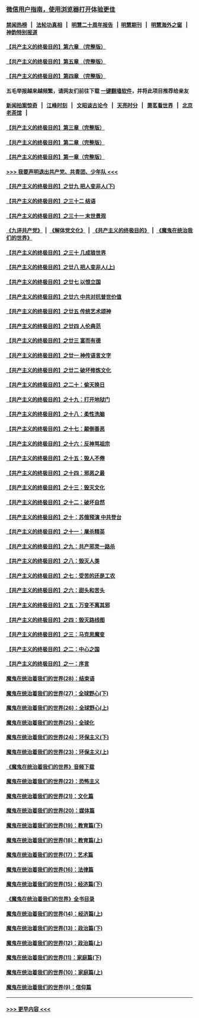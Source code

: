 ### [微信用户指南，使用浏览器打开体验更佳](https://github.com/gfw-breaker/banned-news1/blob/master/indexes/wechat-guide.md?t=0)
#### [禁闻热榜](热点新闻.md?t=0)  &nbsp;&nbsp;|&nbsp;&nbsp; [法轮功真相](https://github.com/gfw-breaker/truth/blob/master/README.md?t=0) &nbsp;&nbsp;|&nbsp;&nbsp; [明慧二十周年报告](https://github.com/gfw-breaker/mh-reports/blob/master/README.md?t=0) &nbsp;&nbsp;|&nbsp;&nbsp;[明慧期刊](https://github.com/gfw-breaker/mh-qikan) &nbsp;&nbsp;|&nbsp;&nbsp; [明慧海外之窗](https://github.com/gfw-breaker/mh-news/blob/master/README.md?t=0) &nbsp;&nbsp;|&nbsp;&nbsp; [神韵特别报道](https://github.com/gfw-breaker/mh-news/blob/master/shenyun.md?t=0)
#### [【共产主义的终极目的】第六章 （完整版）](../pages/nsc422/n11428913.md?t=02041233) 
#### [【共产主义的终极目的】第五章 （完整版）](../pages/nsc422/n11428912.md?t=02041233) 
#### [【共产主义的终极目的】第四章 （完整版）](../pages/nsc422/n11428907.md?t=02041233) 
#### 五毛举报越来越频繁，请网友们前往下载 [一键翻墙软件](https://github.com/gfw-breaker/ssr-accounts)，并将此项目推荐给亲友
#### [新闻拍案惊奇](https://github.com/gfw-breaker/banned-news1/blob/master/pages/link4.md) &nbsp;&nbsp;|&nbsp;&nbsp; [江峰时刻](https://github.com/gfw-breaker/banned-news1/blob/master/pages/link4.md) &nbsp;&nbsp;|&nbsp;&nbsp; [文昭谈古论今](https://github.com/gfw-breaker/banned-news1/blob/master/pages/link4.md) &nbsp;&nbsp;|&nbsp;&nbsp; [天亮时分](https://github.com/gfw-breaker/banned-news1/blob/master/pages/link4.md) &nbsp;&nbsp;|&nbsp;&nbsp; [萧茗看世界](https://github.com/gfw-breaker/banned-news1/blob/master/pages/link4.md) &nbsp;&nbsp;|&nbsp;&nbsp; [北京老茶馆](https://github.com/gfw-breaker/banned-news1/blob/master/pages/link4.md) &nbsp;&nbsp;|&nbsp;&nbsp; 
#### [【共产主义的终极目的】第三章（完整版）](../pages/nsc422/n11428848.md?t=02041233) 
#### [【共产主义的终极目的】第二章（完整版）](../pages/nsc422/n11428831.md?t=02041233) 
#### [【共产主义的终极目的】第一章（完整版）](../pages/nsc422/n11417651.md?t=02041233) 
#### [>>> 我要声明退出共产党、共青团、少年队 <<<](https://github.com/begood0513/goodnews/blob/master/quit/letter.md) 
#### [【共产主义的终极目的】之廿九 把人变非人(下)](../pages/nsc422/n11344140.md?t=02041233) 
#### [【共产主义的终极目的】之三十二 结语](../pages/nsc422/n11360535.md?t=02041233) 
#### [【共产主义的终极目的】之三十一 末世景观](../pages/nsc422/n11351129.md?t=02041233) 
#### [《九评共产党》](https://github.com/begood0513/9ping.md/blob/master/README.md) &nbsp;|&nbsp; [《解体党文化》](../../../../jtdwh.md/blob/master/README.md)  &nbsp;|&nbsp; [《共产主义的终极目的》](../../../../gczydzjmd.md/blob/master/README.md) &nbsp;|&nbsp; [《魔鬼在统治我们的世界》](../../../../mgztzwmdsj.md/blob/master/README.md) 
#### [【共产主义的终极目的】之三十 几成狼世界](../pages/nsc422/n11348280.md?t=02041233) 
#### [【共产主义的终极目的】之廿八 把人变非人(上)](../pages/nsc422/n11340492.md?t=02041233) 
#### [【共产主义的终极目的】之廿七 以恨立国](../pages/nsc422/n11336944.md?t=02041233) 
#### [【共产主义的终极目的】之廿六 中共对抗普世价值](../pages/nsc422/n11324785.md?t=02041233) 
#### [【共产主义的终极目的】之廿五 传统艺术颂神](../pages/nsc422/n11296396.md?t=02041233) 
#### [【共产主义的终极目的】之廿四 人伦典范](../pages/nsc422/n11296397.md?t=02041233) 
#### [【共产主义的终极目的】之廿三 富而有德](../pages/nsc422/n11283598.md?t=02041233) 
#### [【共产主义的终极目的】之廿一 神传语言文字](../pages/nsc422/n11263265.md?t=02041233) 
#### [【共产主义的终极目的】之廿二 破坏修炼文化](../pages/nsc422/n11245728.md?t=02041233) 
#### [【共产主义的终极目的】之二十：偷天换日](../pages/nsc422/n11238846.md?t=02041233) 
#### [【共产主义的终极目的】之十九：打开地狱门](../pages/nsc422/n11206376.md?t=02041233) 
#### [【共产主义的终极目的】之十八：柔性洗脑](../pages/nsc422/n11199994.md?t=02041233) 
#### [【共产主义的终极目的】之十七：颠倒善恶](../pages/nsc422/n11179782.md?t=02041233) 
#### [【共产主义的终极目的】之十六：反神骂祖宗](../pages/nsc422/n11166798.md?t=02041233) 
#### [【共产主义的终极目的】之十五：毁人不倦](../pages/nsc422/n11166792.md?t=02041233) 
#### [【共产主义的终极目的】之十四：邪恶之最](../pages/nsc422/n11150249.md?t=02041233) 
#### [【共产主义的终极目的】之十三：毁灭文化](../pages/nsc422/n11135227.md?t=02041233) 
#### [【共产主义的终极目的】之十二：破坏自然](../pages/nsc422/n11135214.md?t=02041233) 
#### [【共产主义的终极目的】之十：苏俄预演 中共登台](../pages/nsc422/n11118424.md?t=02041233) 
#### [【共产主义的终极目的】之十一：屠杀精英](../pages/nsc422/n11118442.md?t=02041233) 
#### [【共产主义的终极目的】之九：共产邪灵一路杀](../pages/nsc422/n11114139.md?t=02041233) 
#### [【共产主义的终极目的】之八：毁灭人类](../pages/nsc422/n11108503.md?t=02041233) 
#### [【共产主义的终极目的】之七：受苦的还是工农](../pages/nsc422/n11101809.md?t=02041233) 
#### [【共产主义的终极目的】之六：甜头和苦头](../pages/nsc422/n11096971.md?t=02041233) 
#### [【共产主义的终极目的】之五：万变不离其邪](../pages/nsc422/n11091285.md?t=02041233) 
#### [【共产主义的终极目的】之四：毁灭路线图](../pages/nsc422/n11086284.md?t=02041233) 
#### [【共产主义的终极目的】之三：马克思魔变](../pages/nsc422/n11061941.md?t=02041233) 
#### [【共产主义的终极目的】之二：中心之国](../pages/nsc422/n11047728.md?t=02041233) 
#### [【共产主义的终极目的】之一：序言](../pages/nsc422/n11086077.md?t=02041233) 
#### [魔鬼在统治着我们的世界(28)：结束语](../pages/nsc422/n10936246.md?t=02041233) 
#### [魔鬼在统治着我们的世界(27)：全球野心(下)](../pages/nsc422/n10928319.md?t=02041233) 
#### [魔鬼在统治着我们的世界(26)：全球野心(上)](../pages/nsc422/n10900318.md?t=02041233) 
#### [魔鬼在统治着我们的世界(25)：全球化](../pages/nsc422/n10788205.md?t=02041233) 
#### [魔鬼在统治着我们的世界(24)：环保主义(下)](../pages/nsc422/n10695307.md?t=02041233) 
#### [魔鬼在统治着我们的世界(23)：环保主义(上)](../pages/nsc422/n10688613.md?t=02041233) 
#### [《魔鬼在统治着我们的世界》音频下载](../pages/nsc422/n10635553.md?t=02041233) 
#### [魔鬼在统治着我们的世界(22)：恐怖主义](../pages/nsc422/n10614727.md?t=02041233) 
#### [魔鬼在统治着我们的世界(21)：文化篇](../pages/nsc422/n10597706.md?t=02041233) 
#### [魔鬼在统治着我们的世界(20)：媒体篇](../pages/nsc422/n10586579.md?t=02041233) 
#### [魔鬼在统治着我们的世界(19)：教育篇(下)](../pages/nsc422/n10564808.md?t=02041233) 
#### [魔鬼在统治着我们的世界(18)：教育篇(上)](../pages/nsc422/n10526970.md?t=02041233) 
#### [魔鬼在统治着我们的世界(17)：艺术篇](../pages/nsc422/n10499093.md?t=02041233) 
#### [魔鬼在统治着我们的世界(16)：法律篇](../pages/nsc422/n10485969.md?t=02041233) 
#### [魔鬼在统治着我们的世界(15)：经济篇(下)](../pages/nsc422/n10469975.md?t=02041233) 
#### [《魔鬼在统治着我们的世界》全书目录](../pages/nsc422/n10464261.md?t=02041233) 
#### [魔鬼在统治着我们的世界(14)：经济篇(上)](../pages/nsc422/n10457370.md?t=02041233) 
#### [魔鬼在统治着我们的世界(13)：政治篇(下)](../pages/nsc422/n10448270.md?t=02041233) 
#### [魔鬼在统治着我们的世界(12)：政治篇(上)](../pages/nsc422/n10444576.md?t=02041233) 
#### [魔鬼在统治着我们的世界(11)：家庭篇(下)](../pages/nsc422/n10440961.md?t=02041233) 
#### [魔鬼在统治着我们的世界(10)：家庭篇(上)](../pages/nsc422/n10435448.md?t=02041233) 
#### [魔鬼在统治着我们的世界(9)：信仰篇](../pages/nsc422/n10432159.md?t=02041233) 

----
#### [ >>> 更早内容 <<< ](../indexes/nsc422-earlier.md)
